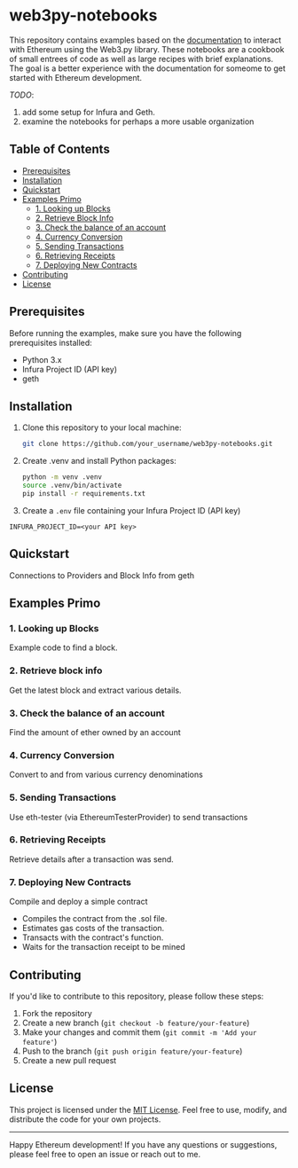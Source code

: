 # web3py-notebooks

This repository contains examples based on the [documentation](https://web3py.readthedocs.io/) to interact with Ethereum using the Web3.py library. 
These notebooks are a cookbook of small entrees of code as well as large recipes with brief explanations.  The goal is a better experience with the documentation for someome to get started with Ethereum development.

*TODO*:
1. add some setup for Infura and Geth.
1. examine the notebooks for perhaps a more usable organization 

## Table of Contents

- [Prerequisites](#prerequisites)
- [Installation](#installation)
- [Quickstart](#quickstart)
- [Examples Primo](#examples-primo)
  - [1. Looking up Blocks](#1-looking-up-blocks)
  - [2. Retrieve Block Info](#2-retrieve-block-info)
  - [3. Check the balance of an account](#3-check-the-balance-of-an-account)
  - [4. Currency Conversion](#4-currency-conversion)
  - [5. Sending Transactions](#5-sending-transactions)
  - [6. Retrieving Receipts](#6-retrieving-receipts)
  - [7. Deploying New Contracts](#7-deploying-new-contracts)
- [Contributing](#contributing)
- [License](#license)

## Prerequisites

Before running the examples, make sure you have the following prerequisites installed:

- Python 3.x
- Infura Project ID (API key)
- geth

## Installation

1. Clone this repository to your local machine:

   ```bash
   git clone https://github.com/your_username/web3py-notebooks.git
   ```

2. Create .venv and install Python packages:

   ```bash
   python -m venv .venv
   source .venv/bin/activate
   pip install -r requirements.txt
   ```
3. Create a `.env` file containing your Infura Project ID (API key)
```
INFURA_PROJECT_ID=<your API key>
```

## Quickstart

Connections to Providers and Block Info from geth

## Examples Primo

### 1. Looking up Blocks
Example code to find a block.

### 2. Retrieve block info
Get the latest block and extract various details.

### 3. Check the balance of an account
Find the amount of ether owned by an account

### 4. Currency Conversion
Convert to and from various currency denominations

### 5. Sending Transactions
Use eth-tester (via EthereumTesterProvider) to send transactions

### 6. Retrieving Receipts
Retrieve details after a transaction was send.

### 7. Deploying New Contracts
Compile and deploy a simple contract
* Compiles the contract from the .sol file.
* Estimates gas costs of the transaction.
* Transacts with the contract's function.
* Waits for the transaction receipt to be mined


## Contributing

If you'd like to contribute to this repository, please follow these steps:

1. Fork the repository
2. Create a new branch (`git checkout -b feature/your-feature`)
3. Make your changes and commit them (`git commit -m 'Add your feature'`)
4. Push to the branch (`git push origin feature/your-feature`)
5. Create a new pull request

## License

This project is licensed under the [MIT License](LICENSE). Feel free to use, modify, and distribute the code for your own projects.

---

Happy Ethereum development! If you have any questions or suggestions, please feel free to open an issue or reach out to me.
